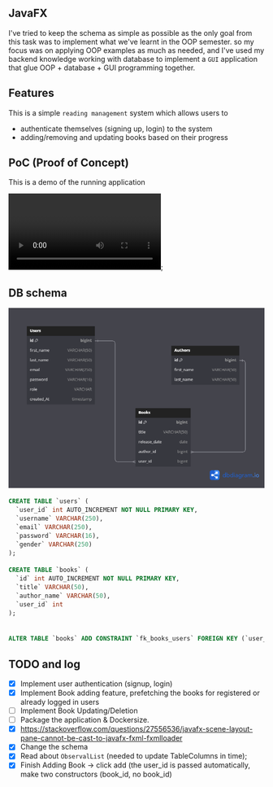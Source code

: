 ## JavaFX


I've tried to keep the schema as simple as possible as the only goal from this task was to implement what we've learnt in the OOP semester.
so my focus was on applying OOP examples as much as needed, and I've used my backend knowledge working with database to implement a `GUI`
application that glue OOP + database + GUI programming together.


## Features

This is a simple `reading management` system which allows users to
- authenticate themselves (signing up, login) to the system
- adding/removing and updating books based on their progress

## PoC (Proof of Concept)
This is a demo of the running application

![](./assets/walkthrough.mkv);
## DB schema

![Database Schema Diagram](./assets/DB_SCHEMA.png)

```sql
CREATE TABLE `users` (
  `user_id` int AUTO_INCREMENT NOT NULL PRIMARY KEY,
  `username` VARCHAR(250),
  `email` VARCHAR(250),
  `password` VARCHAR(16),
  `gender` VARCHAR(250)
);

CREATE TABLE `books` (
  `id` int AUTO_INCREMENT NOT NULL PRIMARY KEY,
  `title` VARCHAR(50),
  `author_name` VARCHAR(50),
  `user_id` int
);


ALTER TABLE `books` ADD CONSTRAINT `fk_books_users` FOREIGN KEY (`user_id`) REFERENCES `users` (`user_id`);
```


## TODO and log
- [x] Implement user authentication (signup, login)
- [x] Implement Book adding feature, prefetching the books for registered or already logged in users
- [ ] Implement Book Updating/Deletion
- [ ] Package the application & Dockersize.
- [x] <https://stackoverflow.com/questions/27556536/javafx-scene-layout-pane-cannot-be-cast-to-javafx-fxml-fxmlloader>
- [x] Change the schema
- [x] Read about `ObservalList` (needed to update TableColumns in time);
- [x] Finish Adding Book -> click add (the user_id is passed automatically, make two constructors (book_id, no book_id)
